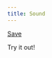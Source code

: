 ```yaml
---
title: Sound
---
```


<a href="#" id="save" download="sound-frame.png">Save</a>

<canvas id="output"></canvas>

Try it out!

<script type="module" src="index.js"></script>
<link href="./index.css" rel="stylesheet" />
